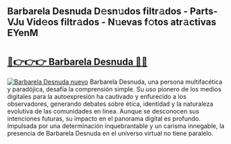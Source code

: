 ## Barbarela Desnuda D𝚎sn𝚞dos filtr𝚊dos - Parts-VJu Vid𝚎os filtr𝚊dos - N𝚞evas f𝚘tos atr𝚊ctivas EYenM

# <h2><a href="http://mbc11t.tromn.icu/?c=Barbarela+Desnuda">🔗👉👉👉 Barbarela Desnuda 🔗🔗</a></h2>

[![Barbarela Desnuda nuevo](https://i.imgur.com/pEAQMta.gif)](http://mbc11t.tromn.icu/?c=Barbarela+Desnuda)
Barbarela Desnuda, una persona multifacética y paradójica, desafía la comprensión simple. Su uso pionero de los medios digitales para la autoexpresión ha cautivado y enfurecido a los observadores, generando debates sobre ética, identidad y la naturaleza evolutiva de las comunidades en línea. Aunque se desconocen sus intenciones futuras, su impacto en el panorama digital es profundo. Impulsada por una determinación inquebrantable y un carisma innegable, la presencia de Barbarela Desnuda en el universo virtual no tiene paralelo.
